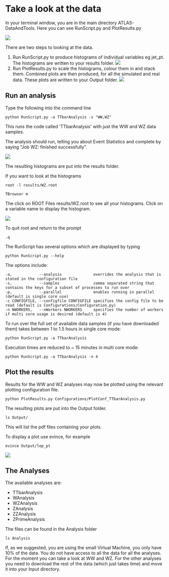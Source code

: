 # Take a look at the data

In your terminal window, you are in the main directory ATLAS-DataAndTools.  Here you can see RunScript.py and PlotResults.py


![](Output/ls.png)

There are two steps to looking at the data.

1. Run RunScript.py to produce histograms of individual variables eg jet_pt.  The histograms are written to your results folder. ![](Output/jetPT.png)
2. Run PlotResults.py to scale the histograms, colour them in and stack them.  Combined plots are then produced, for all the simulated and real data.  These plots are written to your Output folder.
![](Output/jet_pt.jpg)
## Run an analysis

Type the following into the command line

    python RunScript.py -a TTbarAnalysis -s "WW,WZ"

This runs the code called 'TTbarAnalysis' with just the WW and WZ data samples.

The analysis should run, telling you about Event Statistics and complete by saying "Job WZ: finished successfully".


![](Output/RunScriptWWWZ.png)


The resulting histograms are put into the results folder.

If you want to look at the histograms
    
    root -l results/WZ.root
    
    TBrowser m
    
The click on ROOT Files results/WZ.root to see all your histograms.
Click on a variable name to display the histogram.


![](Output/TBrowserResults.png)

To quit root and return to the prompt

    .q
    

The RunScript has several options which are displayed by typing

    python RunScript.py --help

The options include:

    -a,            --analysis              overrides the analysis that is stated in the configuration file
    -s,            --samples               comma separated string that contains the keys for a subset of processes to run over
    -p,            --parallel              enables running in parallel (default is single core use)
    -c CONFIGFILE, --configfile CONFIGFILE specifies the config file to be read (default is Configurations/Configuration.py)
    -n NWORKERS,   --nWorkers NWORKERS     specifies the number of workers if multi core usage is desired (default is 4)

To run over the full set of available data samples (if you have downloaded them) takes between 1 to 1.5 hours in single core mode:

    python RunScript.py -a TTbarAnalysis

Execution times are reduced to ~ 15 minutes in multi core mode:

    python RunScript.py -a TTbarAnalysis -n 4


## Plot the results

Results for the WW and WZ analyses may now be plotted using the relevant plotting configuration file. 

    python PlotResults.py Configurations/PlotConf_TTbarAnalysis.py

The resulting plots are put into the Output folder.

    ls Output/
    
This will list the pdf files containing your plots.    

To display a plot use evince, for example

    evince Output/lep_pt
    
    
![](Output/lepPT.png)

## The Analyses

The available analyses are:
  * TTbarAnalysis
  * WAnalysis
  * WZAnalysis
  * ZAnalysis
  * ZZAnalysis
  * ZPrimeAnalysis

The files can be found in the Analysis folder

    ls Analysis


If, as we suggested, you are using the small Virtual Machine, you only have 10% of the data.  You do not have access to all the data for all the analyses.  For the moment you can take a look at WW and WZ.  For the other analyses you need to download the rest of the data (which just takes time) and move it into your Input directory.


